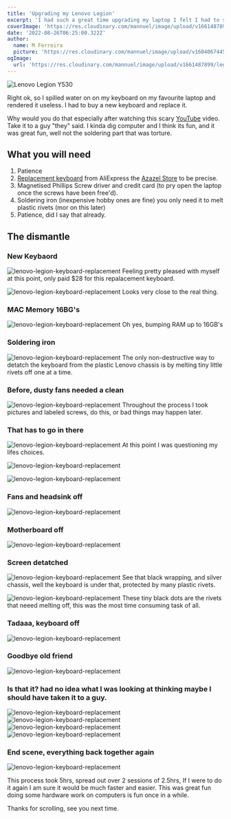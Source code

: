 ```yaml
---
title: 'Upgrading my Lenovo Legion'
excerpt: 'I had such a great time upgrading my laptop I felt I had to share my experience of it with you all.'
coverImage: 'https://res.cloudinary.com/mannuel/image/upload/v1661487899/legion/main-cover.jpg'
date: '2022-08-26T06:25:00.322Z'
author:
  name: M Ferreira
  picture: 'https://res.cloudinary.com/mannuel/image/upload/v1604067445/images/mee.jpg'
ogImage:
  url: 'https://res.cloudinary.com/mannuel/image/upload/v1661487899/legion/main-cover.jpg'
---
```


![Lenovo Legion Y530](/assets/blog/upgrading-my-lenovo-legion/main-cover.jpg)

Right ok, so I spilled water on on my keyboard on my favourite laptop and rendered it useless. I had to buy a new keyboard and replace it.

Why would you do that especially after watching this scary [YouTube](https://youtu.be/x3djdGr2yM4) video. Take it to a guy "they" said. I kinda dig computer and I think its fun, and it was great fun, well not the soldering part that was torture.

## What you will need

1. Patience
2. [Replacement keyboard](https://www.aliexpress.com/item/4000901894543.html?spm=a2g0o.order_list.0.0.21ef1802c1Rdl1) from AliExpress the [Azazel Store](https://www.aliexpress.com/item/4000901894543.html?spm=a2g0o.order_list.0.0.21ef1802c1Rdl1) to be precise.
3. Magnetised Phillips Screw driver and credit card (to pry open the laptop once the screws have been free'd).
4. Soldering iron (inexpensive hobby ones are fine) you only need it to melt plastic rivets (mor on this later)
5. Patience, did I say that already.

## The dismantle

### New Keybaord

![lenovo-legion-keyboard-replacement](/assets/blog/upgrading-my-lenovo-legion/keyboard.jpg)
Feeling pretty pleased with myself at this point, only paid $28 for this repalacement keyboard.

![lenovo-legion-keyboard-replacement](/assets/blog/upgrading-my-lenovo-legion/keyboard2.jpg)
Looks very close to the real thing.

### MAC Memory 16BG's

![lenovo-legion-keyboard-replacement](/assets/blog/upgrading-my-lenovo-legion/memory.jpg)
Oh yes, bumping RAM up to 16GB's

### Soldering iron

![lenovo-legion-keyboard-replacement](/assets/blog/upgrading-my-lenovo-legion/soldering-iron.jpg)
The only non-destructive way to detatch the keyboard from the plastic Lenovo chassis is by melting tiny little rivets off one at a time.

### Before, dusty fans needed a clean

![lenovo-legion-keyboard-replacement](/assets/blog/upgrading-my-lenovo-legion/open-before.jpg)
Throughout the process I took pictures and labeled screws, do this, or bad things may happen later.

### That has to go in there

![lenovo-legion-keyboard-replacement](/assets/blog/upgrading-my-lenovo-legion/legion-01.jpg)
At this point I was questioning my lifes choices.

![lenovo-legion-keyboard-replacement](/assets/blog/upgrading-my-lenovo-legion/legion-02.jpg)

![lenovo-legion-keyboard-replacement](/assets/blog/upgrading-my-lenovo-legion/legion-03.jpg)

### Fans and headsink off

![lenovo-legion-keyboard-replacement](/assets/blog/upgrading-my-lenovo-legion/legion-04.jpg)

### Motherboard off

![lenovo-legion-keyboard-replacement](/assets/blog/upgrading-my-lenovo-legion/legion-05.jpg)

### Screen detatched

![lenovo-legion-keyboard-replacement](/assets/blog/upgrading-my-lenovo-legion/legion-06.jpg)
See that black wrapping, and silver chassis, well the keyboard is under that, protected by many plastic rivets.

![lenovo-legion-keyboard-replacement](/assets/blog/upgrading-my-lenovo-legion/legion-07.jpg)
These tiny black dots are the rivets that neeed melting off, this was the most time consuming task of all.

### Tadaaa, keyboard off

![lenovo-legion-keyboard-replacement](/assets/blog/upgrading-my-lenovo-legion/legion-08.jpg)

### Goodbye old friend

![lenovo-legion-keyboard-replacement](/assets/blog/upgrading-my-lenovo-legion/legion-09.jpg)

### Is that it? had no idea what I was looking at thinking maybe I should have taken it to a guy.

![lenovo-legion-keyboard-replacement](/assets/blog/upgrading-my-lenovo-legion/legion-10.jpg)
![lenovo-legion-keyboard-replacement](/assets/blog/upgrading-my-lenovo-legion/legion-11.jpg)
![lenovo-legion-keyboard-replacement](/assets/blog/upgrading-my-lenovo-legion/legion-12.jpg)
![lenovo-legion-keyboard-replacement](/assets/blog/upgrading-my-lenovo-legion/legion-13.jpg)

### End scene, everything back together again

![lenovo-legion-keyboard-replacement](/assets/blog/upgrading-my-lenovo-legion/legion-14.jpg)

This process took 5hrs, spread out over 2 sessions of 2.5hrs, If I were to do it again I am sure it would be much faster and easier. This was great fun doing some hardware work on computers is fun once in a while.

Thanks for scrolling, see you next time.
